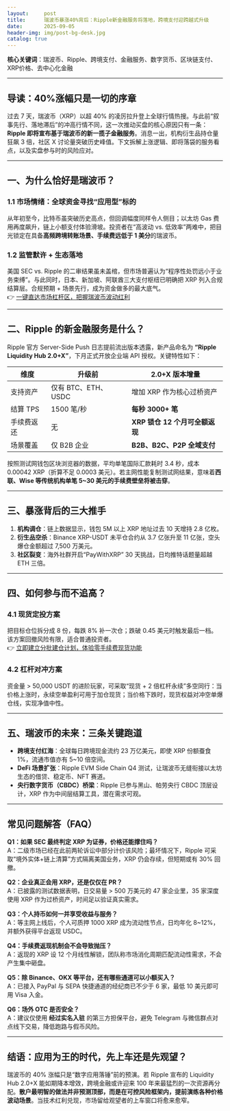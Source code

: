 ```yaml
---
layout:     post
title:      瑞波币暴涨40%背后：Ripple新金融服务将落地，跨境支付迎跨越式升级
date:       2025-09-05
header-img: img/post-bg-desk.jpg
catalog: true
---
```


**核心关键词**：瑞波币、Ripple、跨境支付、金融服务、数字货币、区块链支付、XRP价格、去中心化金融

---

## 导读：40%涨幅只是一切的序章
过去 7 天，瑞波币（XRP）以超 40% 的凌厉拉升登上全球行情热搜。与此前“叙事先行、落地滞后”的冲高行情不同，这一次推动买盘的核心原因只有一条：**Ripple 即将宣布基于瑞波币的新一揽子金融服务**。消息一出，机构衍生品持仓量狂飙 3 倍，社区 X 讨论量突破历史峰值。下文拆解上涨逻辑、即将落袋的服务看点，以及实盘参与时的风险应对。

---

## 一、为什么恰好是瑞波币？
### 1.1 市场情绪：全球资金寻找“应用型”标的  
从年初至今，比特币虽突破历史高点，但回调幅度同样令人侧目；以太坊 Gas 费用再度飙升，链上小额支付体验滑坡。投资者在“高波动 vs. 低效率”两难中，把目光锁定在具备**高频跨境转账场景、手续费远低于 1 美分**的瑞波币。

### 1.2 监管默许 + 生态落地  
美国 SEC vs. Ripple 的二审结果虽未盖棺，但市场普遍认为“程序性处罚远小于业务束缚”。与此同时，日本、新加坡、阿联酋三大支付枢纽已明确把 XRP 列入合规结算层。合规预期 + 场景先行，成为资金做多的最大底气。  
👉 [一键直达市场杠杆区，把握瑞波币波动红利](https://okxdog.com/)

---

## 二、Ripple 的新金融服务是什么？
Ripple 官方 Server-Side Push 日志提前流出版本透露，新产品命名为 **“Ripple Liquidity Hub 2.0+X”**，下月正式开放企业端 API 授权。关键特性如下：

| 维度 | 升级前 | 2.0+X 版本增量 |
|------|--------|----------------|
| 支持资产 | 仅有 BTC、ETH、USDC | 增加 XRP 作为核心过桥资产 |
| 结算 TPS | 1500 笔/秒 | **每秒 3000+ 笔** |
| 手续费返还 | 无 | **XRP 锁仓 12 个月可全额返现** |
| 场景覆盖 | 仅 B2B 企业 | **B2B、B2C、P2P 全域支付** |

按照测试网钱包区块浏览器的数据，平均单笔国际汇款耗时 3.4 秒，成本 0.00042 XRP（折算不足 0.0003 美元）。若主网性能复制测试网结果，意味着**西联、Wise 等传统机构单笔 5~30 美元的手续费壁垒将被击穿**。

---

## 三、暴涨背后的三大推手
1. **机构调仓**：链上数据显示，钱包 5M 以上 XRP 地址过去 10 天增持 2.8 亿枚。  
2. **衍生品空杀**：Binance XRP-USDT 未平仓合约从 3.7 亿张升至 11 亿张，空头爆仓金额超过 7,500 万美元。  
3. **社区裂变**：海外社群开启“PayWithXRP” 30 天挑战，日均推特话题量超越 ETH 三倍。

---

## 四、如何参与而不追高？
### 4.1 现货定投方案
把目标仓位拆分成 8 份，每跌 8% 补一次仓；跌破 0.45 美元时触发最后一档。该方案回撤风险有限，适合普通投资者。  
👉 [立即建立分批建仓计划，体验零手续费现货功能](https://okxdog.com/)

### 4.2 杠杆对冲方案
资金量 > 50,000 USDT 的进阶玩家，可采取“现货 + 2 倍杠杆永续”多空同行：当价格上涨时，永续空单盈利可用于加仓现货；当价格下跌时，现货权益对冲空单爆仓线，实现净值中性。

---

## 五、瑞波币的未来：三条关键跑道
- **跨境支付红海**：全球每日跨境现金流约 23 万亿美元，即使 XRP 份额蚕食 1%，流通市值亦有 5~10 倍空间。  
- **DeFi 场景扩张**：Ripple EVM Side Chain Q4 测试，让瑞波币无缝衔接以太坊生态的借贷、稳定币、NFT 赛道。  
- **央行数字货币（CBDC）桥梁**：Ripple 已参与黑山、帕劳央行 CBDC 顶层设计，XRP 作为中间层结算工具，潜在需求可观。

---

## 常见问题解答（FAQ）

**Q1：如果 SEC 最终判定 XRP 为证券，价格还能撑住吗？**  
A：二级市场已经在此前两轮诉讼中部分计价该风险；最坏情况下，Ripple 可采取“境外实体+链上清算”方式隔离美国业务，XRP 仍会存续，但短期或有 30% 回撤。

**Q2：企业真正会用 XRP，还是仅仅在 PR？**  
A：已披露的测试数据表明，日交易量 > 500 万美元的 47 家企业里，35 家深度使用 XRP 作为过桥资产，时间足以验证真实需求。

**Q3：个人持币如何一并享受收益与服务？**  
A：等主网上线后，个人可质押 1000 XRP 成为流动性节点，日均年化 8~12%，并额外获得平台返现 USDC。

**Q4：手续费返现机制会不会导致抛压？**  
A：返现的 XRP 设 12 个月线性解锁，团队称市场消化周期匹配流动性需求，不会产生集中砸盘。

**Q5：除 Binance、OKX 等平台，还有哪些通道可以小额买入？**  
A：已接入 PayPal 与 SEPA 快捷通道的经纪商已不少于 6 家，最低 10 美元即可用 Visa 入金。

**Q6：场外 OTC 是否安全？**  
A：建议仅使用 **经过实名入驻** 的第三方担保平台，避免 Telegram 与微信群点对点线下交易，降低跑路与假币风险。

---

## 结语：应用为王的时代，先上车还是先观望？

瑞波币的 40% 涨幅只是“数字应用落锤”前的预演。若 Ripple 宣布的 Liquidity Hub 2.0+X 能如期降本增效，跨境金融或许迎来 100 年来最猛烈的一次资源再分配。**散户最明智的做法并非预测顶部，而是在可控风险框架内，提前演练各种价格波动场景**。当技术红利兑现，市场留给观望者的上车窗口将愈来愈窄。
